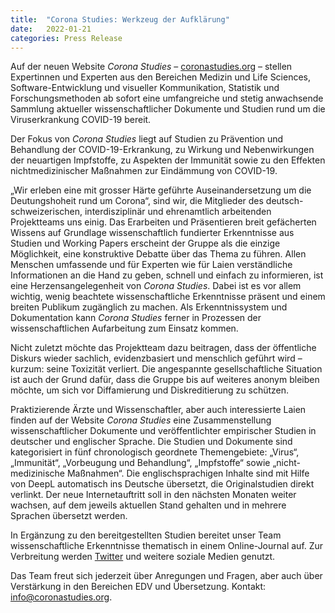 ```yaml
---
title:  "Corona Studies: Werkzeug der Aufklärung"
date:   2022-01-21
categories: Press Release
---
```

Auf der neuen Website _Corona Studies_ – [coronastudies.org](https://coronastudies.org) – stellen Expertinnen und Experten aus den Bereichen Medizin und Life Sciences, Software-Entwicklung und visueller Kommunikation, Statistik und Forschungsmethoden ab sofort eine umfangreiche und stetig anwachsende Sammlung aktueller wissenschaftlicher Dokumente und Studien rund um die Viruserkrankung COVID-19 bereit.

Der Fokus von _Corona Studies_ liegt auf Studien zu Prävention und Behandlung der COVID-19-Erkrankung, zu Wirkung und Nebenwirkungen der neuartigen Impfstoffe, zu Aspekten der Immunität sowie zu den Effekten nichtmedizinischer Maßnahmen zur Eindämmung von COVID-19.

„Wir erleben eine mit grosser Härte geführte Auseinandersetzung um die Deutungshoheit rund um Corona“, sind wir, die Mitglieder des deutsch-schweizerischen, interdisziplinär und ehrenamtlich arbeitenden Projektteams uns einig. Das Erarbeiten und Präsentieren breit gefächerten Wissens auf Grundlage wissenschaftlich fundierter Erkenntnisse aus Studien und Working Papers erscheint der Gruppe als die einzige Möglichkeit, eine konstruktive Debatte über das Thema zu führen. Allen Menschen umfassende und für Experten wie für Laien verständliche Informationen an die Hand zu geben, schnell und einfach zu informieren, ist eine Herzensangelegenheit von _Corona Studies_. Dabei ist es vor allem wichtig, wenig beachtete wissenschaftliche Erkenntnisse präsent und einem breiten Publikum zugänglich zu machen. Als Erkenntnissystem und Dokumentation kann _Corona Studies_ ferner in Prozessen der wissenschaftlichen Aufarbeitung zum Einsatz kommen.

Nicht zuletzt möchte das Projektteam dazu beitragen, dass der öffentliche Diskurs wieder sachlich, evidenzbasiert und menschlich geführt wird – kurzum: seine Toxizität verliert. Die angespannte gesellschaftliche Situation ist auch der Grund dafür, dass die Gruppe bis auf weiteres anonym bleiben möchte, um sich vor Diffamierung und Diskreditierung zu schützen.

Praktizierende Ärzte und Wissenschaftler, aber auch interessierte Laien finden auf der Website _Corona Studies_ eine Zusammenstellung wissenschaftlicher Dokumente und veröffentlichter empirischer Studien in deutscher und englischer Sprache. Die Studien und Dokumente sind kategorisiert in fünf chronologisch geordnete Themengebiete: „Virus“, „Immunität“, „Vorbeugung und Behandlung“, „Impfstoffe“ sowie „nicht-medizinische Maßnahmen“. Die englischsprachigen Inhalte sind mit Hilfe von DeepL automatisch ins Deutsche übersetzt, die Originalstudien direkt verlinkt. Der neue Internetauftritt soll in den nächsten Monaten weiter wachsen, auf dem jeweils aktuellen Stand gehalten und in mehrere Sprachen übersetzt werden.

In Ergänzung zu den bereitgestellten Studien bereitet unser Team wissenschaftliche Erkenntnisse thematisch in einem Online-Journal auf. Zur Verbreitung werden [Twitter](https://twitter.com/coronastudies) und weitere soziale Medien genutzt.

Das Team freut sich jederzeit über Anregungen und Fragen, aber auch über Verstärkung in den Bereichen EDV und Übersetzung. Kontakt: [info@coronastudies.org](mailto:info@coronastudies.org).
